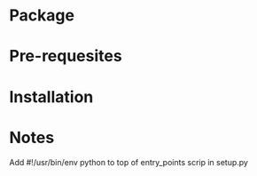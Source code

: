 # Package
# Pre-requesites
# Installation

# Notes
Add #!/usr/bin/env python to top of entry_points scrip in setup.py
